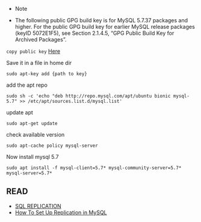 * Note

* The following public GPG build key is for MySQL 5.7.37 packages and higher. For the public GPG build key for earlier MySQL release packages (keyID 5072E1F5), see Section 2.1.4.5, “GPG Public Build Key for Archived Packages”.

`copy public key`
<a href="https://dev.mysql.com/doc/refman/5.7/en/checking-gpg-signature.html"> Here </a>

Save it in a file in home dir

	sudo apt-key add {path to key}

add the apt repo

	sudo sh -c 'echo "deb http://repo.mysql.com/apt/ubuntu bionic mysql-5.7" >> /etc/apt/sources.list.d/mysql.list'

update apt

	sudo apt-get update

check available version

	sudo apt-cache policy mysql-server

Now install mysql 5.7

	sudo apt install -f mysql-client=5.7* mysql-community-server=5.7* mysql-server=5.7*


## READ
* <a href="https://www.digitalocean.com/community/tutorials/how-to-choose-a-redundancy-plan-to-ensure-high-availability#sql-replication"> SQL REPLICATION </a>
* <a href="https://www.digitalocean.com/community/tutorials/how-to-set-up-replication-in-mysql"> How To Set Up Replication in MySQL</a>
